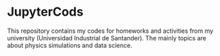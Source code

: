 # JupyterCods
This repository contains my codes for homeworks and activities from my university (Universidad Industrial de Santander).  The mainly topics are about physics simulations and data science.
